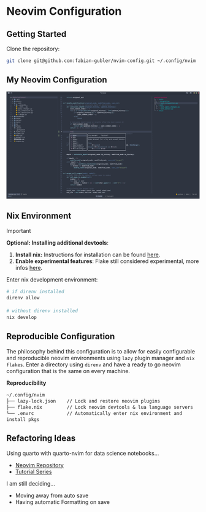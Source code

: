 # Neovim Configuration

## Getting Started

Clone the repository:

```bash
git clone git@github.com:fabian-gubler/nvim-config.git ~/.config/nvim
```

## My Neovim Configuration
![config preview](https://raw.githubusercontent.com/fabian-gubler/nvim-config/main/doc/preview_full.png)

## Nix Environment

> [!IMPORTANT]
> **Optional: Installing additional devtools**:
> 1. **Install nix:** Instructions for installation can be found [here](https://nixos.org/download.html).
> 2. **Enable experimental features**: Flake still considered experimental, more infos [here](https://nixos.wiki/wiki/Flakes).

Enter nix development environment:

```bash
# if direnv installed
direnv allow

# without direnv installed
nix develop
```

## Reproducible Configuration
The philosophy behind this configuration is to allow for easily configurable and reproducible neovim environments using `lazy` plugin manager and `nix flakes`. Enter a directory using `direnv` and have a ready to go neovim configuration that is the same on every machine.

**Reproducibility**
```
~/.config/nvim
├── lazy-lock.json    // Lock and restore neovim plugins
├── flake.nix         // Lock neovim devtools & lua language servers
└── .envrc            // Automatically enter nix environment and install pkgs
```

## Refactoring Ideas

Using quarto with quarto-nvim for data science notebooks...

- [Neovim Repository](https://github.com/quarto-dev/quarto-nvim)
- [Tutorial Series](https://www.youtube.com/watch?v=3sj7clNowlA&list=PLabWm-zCaD1axcMGvf7wFxJz8FZmyHSJ7&index=1)

I am still deciding...

- Moving away from auto save
- Having automatic Formatting on save
